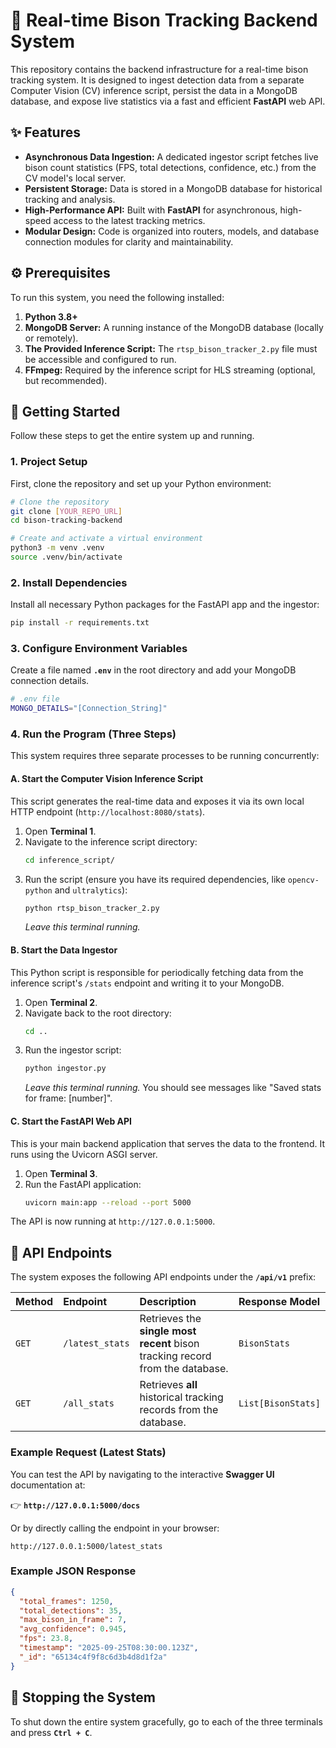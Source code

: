 # 🐃 Real-time Bison Tracking Backend System

This repository contains the backend infrastructure for a real-time bison tracking system. It is designed to ingest detection data from a separate Computer Vision (CV) inference script, persist the data in a MongoDB database, and expose live statistics via a fast and efficient **FastAPI** web API.

## ✨ Features

  * **Asynchronous Data Ingestion:** A dedicated ingestor script fetches live bison count statistics (FPS, total detections, confidence, etc.) from the CV model's local server.
  * **Persistent Storage:** Data is stored in a MongoDB database for historical tracking and analysis.
  * **High-Performance API:** Built with **FastAPI** for asynchronous, high-speed access to the latest tracking metrics.
  * **Modular Design:** Code is organized into routers, models, and database connection modules for clarity and maintainability.

## ⚙️ Prerequisites

To run this system, you need the following installed:

1.  **Python 3.8+**
2.  **MongoDB Server:** A running instance of the MongoDB database (locally or remotely).
3.  **The Provided Inference Script:** The `rtsp_bison_tracker_2.py` file must be accessible and configured to run.
4.  **FFmpeg:** Required by the inference script for HLS streaming (optional, but recommended).

## 🚀 Getting Started

Follow these steps to get the entire system up and running.

### 1\. Project Setup

First, clone the repository and set up your Python environment:

```bash
# Clone the repository
git clone [YOUR_REPO_URL]
cd bison-tracking-backend

# Create and activate a virtual environment
python3 -m venv .venv
source .venv/bin/activate
```

### 2\. Install Dependencies

Install all necessary Python packages for the FastAPI app and the ingestor:

```bash
pip install -r requirements.txt
```

### 3\. Configure Environment Variables

Create a file named **`.env`** in the root directory and add your MongoDB connection details.

```bash
# .env file
MONGO_DETAILS="[Connection_String]"
```

### 4\. Run the Program (Three Steps)

This system requires three separate processes to be running concurrently:

#### A. Start the Computer Vision Inference Script

This script generates the real-time data and exposes it via its own local HTTP endpoint (`http://localhost:8080/stats`).

1.  Open **Terminal 1**.
2.  Navigate to the inference script directory:
    ```bash
    cd inference_script/
    ```
3.  Run the script (ensure you have its required dependencies, like `opencv-python` and `ultralytics`):
    ```bash
    python rtsp_bison_tracker_2.py
    ```
    *Leave this terminal running.*

#### B. Start the Data Ingestor

This Python script is responsible for periodically fetching data from the inference script's `/stats` endpoint and writing it to your MongoDB.

1.  Open **Terminal 2**.
2.  Navigate back to the root directory:
    ```bash
    cd ..
    ```
3.  Run the ingestor script:
    ```bash
    python ingestor.py
    ```
    *Leave this terminal running.* You should see messages like "Saved stats for frame: \[number]".

#### C. Start the FastAPI Web API

This is your main backend application that serves the data to the frontend. It runs using the Uvicorn ASGI server.

1.  Open **Terminal 3**.
2.  Run the FastAPI application:
    ```bash
    uvicorn main:app --reload --port 5000
    ```

The API is now running at `http://127.0.0.1:5000`.

## 🧭 API Endpoints

The system exposes the following API endpoints under the **`/api/v1`** prefix:

| Method | Endpoint | Description | Response Model |
| :--- | :--- | :--- | :--- |
| `GET` | `/latest_stats` | Retrieves the **single most recent** bison tracking record from the database. | `BisonStats` |
| `GET` | `/all_stats` | Retrieves **all** historical tracking records from the database. | `List[BisonStats]` |

### Example Request (Latest Stats)

You can test the API by navigating to the interactive **Swagger UI** documentation at:

👉 **`http://127.0.0.1:5000/docs`**

Or by directly calling the endpoint in your browser:

```
http://127.0.0.1:5000/latest_stats
```

### Example JSON Response

```json
{
  "total_frames": 1250,
  "total_detections": 35,
  "max_bison_in_frame": 7,
  "avg_confidence": 0.945,
  "fps": 23.8,
  "timestamp": "2025-09-25T08:30:00.123Z",
  "_id": "65134c4f9f8c6d3b4d8d1f2a"
}
```

## 🛑 Stopping the System

To shut down the entire system gracefully, go to each of the three terminals and press **`Ctrl + C`**.
